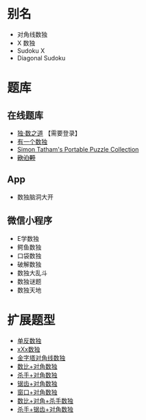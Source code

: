 # 别名

- 对角线数独
- X 数独
- Sudoku X
- Diagonal Sudoku

# 题库

## 在线题库

- [独·数之道](http://www.sudokufans.org.cn/lx/game.index.php?type=x) 【需要登录】
- [有一个数独](https://shudu.one/x-sudoku.php)
- [Simon Tatham's Portable Puzzle Collection](https://www.chiark.greenend.org.uk/~sgtatham/puzzles/js/solo.html)
- ~~[欧泊颗]~~

## App

- 数独脑洞大开

## 微信小程序

- E学数独
- 鳄鱼数独
- 口袋数独
- 破解数独
- 数独大乱斗
- 数独谜题
- 数独天地

# 扩展题型

- [单反数独](../单反数独.md)
- [xXx数独](../xXx数独.md)
- [金字塔对角线数独](金字塔对角线数独.md)
- [数比+对角数独](../../../混合类/数比+对角数独.md)
- [杀手+对角数独](../../../混合类/杀手+对角数独.md)
- [锯齿+对角数独](../../../混合类/锯齿+对角数独.md)
- [窗口+对角数独](../../../混合类/窗口+对角数独.md)
- [数比+对角+杀手数独](../../../混合类/数比+对角+杀手数独.md)
- [杀手+锯齿+对角数独](../../../混合类/杀手+锯齿+对角数独.md)

[欧泊颗]: https://www.oubk.com/sudoku/sudoku-3x3-1.html?level=5
